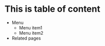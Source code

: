 <!--
{toc}
-->
# This is table of content

<!-- {toc:minLevel=2} -->

<!-- {toc:type=flat|separator=pipe:minLevel=2} -->

* Menu
    * Menu item1
    * Menu item2
* Related pages
    <!--
    {children:depth=1}
    -->
